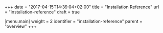 +++
date = "2017-04-15T14:39:04+02:00"
title = "Installation Reference"
url = "installation-reference"
draft = true

[menu.main]
  weight = 2
  identifier = "installation-reference"
  parent = "overview"
+++
